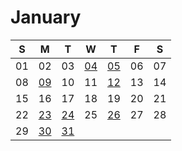 # January

| S | M | T | W | T | F | S |
|---|---|---|---|---|---|---|
| 01 | 02 | 03 | [04](04.md) | [05](05.md) | 06 | 07 |
| 08 | [09](09.md) | 10 | 11 | [12](12.md) | 13 | 14 |
| 15 | 16 | 17 | 18 | 19 | 20 | 21 |
| 22 | [23](23.md) | [24](24.md) | 25 | [26](26.md) | 27 | 28 |
| 29 | [30](30.md) | [31](31.md) |
